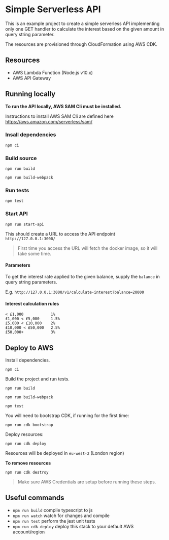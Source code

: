 # Simple Serverless API

This is an example project to create a simple serverless API implementing only one GET handler
to calculate the interest based on the given amount in query string parameter.

The resources are provisioned through CloudFormation using AWS CDK.

## Resources

* AWS Lambda Function (Node.js v10.x)
* AWS API Gateway

## Running locally

**To run the API locally, AWS SAM Cli must be installed.**

Instructions to install AWS SAM Cli are defined here https://aws.amazon.com/serverless/sam/

### Insall dependencies

`npm ci`

### Build source

`npm run build`

`npm run build-webpack`

### Run tests

`npm test`

### Start API

`npm run start-api`

This should create a URL to access the API endpoint `http://127.0.0.1:3000/`

> First time you access the URL will fetch the docker image, so it will take some time.

#### Parameters

To get the interest rate applied to the given balance, supply the `balance` in query string parameters.

E.g. `http://127.0.0.1:3000/v1/calculate-interest?balance=20000`

#### Interest calculation rules

    < £1,000            1%
    £1,000 < £5,000     1.5%
    £5,000 < £10,000    2%
    £10,000 < £50,000   2.5%
    £50,000+            3%

## Deploy to AWS

Install dependencies.

`npm ci`

Build the project and run tests.

`npm run build`

`npm run build-webpack`

`npm test`

You will need to bootstrap CDK, if running for the first time:

`npm run cdk bootstrap`

Deploy resources:

`npm run cdk deploy`

Resources will be deployed in `eu-west-2` (London region)

**To remove resources**

`npm run cdk destroy`

> Make sure AWS Credentials are setup before running these steps.

## Useful commands

* `npm run build`           compile typescript to js
* `npm run watch`           watch for changes and compile
* `npm run test`            perform the jest unit tests
* `npm run cdk-deploy`      deploy this stack to your default AWS account/region